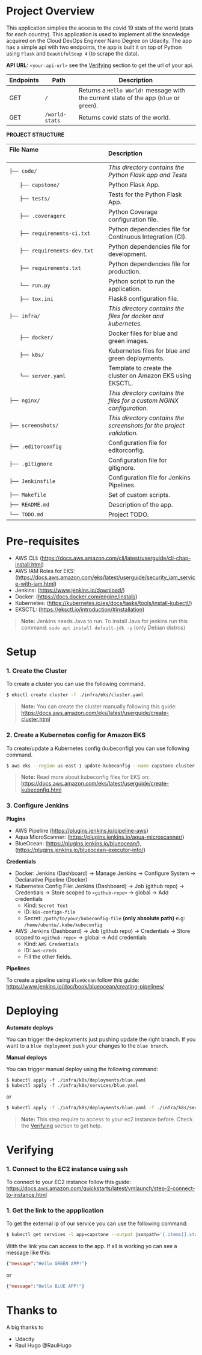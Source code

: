 # Project Overview

This application simplies the access to the covid 19 stats of the world (stats for each country). 
This application is used to implement all the knowledge acquired on the Cloud DevOps Engineer
Nano Degree on Udacity. The app has a simple api with two endpoints, the app is built it on top of 
Python using `Flask` and `BeautifulSoup 4` (to scrape the data).

**API URL:** `<your-api-url>` see the [Verifying](#verifying) section to get the url of your api.

| Endpoints | Path           | Description                                                                             |
| --------- | -------------- | --------------------------------------------------------------------------------------- |
| GET       | `/`            | Returns a `Hello World!` message with the current state of the app (`blue` or `green`). |
| GET       | `/world-stats` | Returns covid stats of the world.                                                       |

**PROJECT STRUCTURE**

| File Name 　　　　　　　　　　　　　　 | Description 　　　　　　　                                                     |
| :------------------------------------- | :-------------------------------------------------------------------- |
| `├── code/`                            | _This directory contains the Python Flask app and Tests_              |
| `　　├── capstone/`                     | Python Flask App.                                                     |
| `　　├── tests/`                        | Tests for the Python Flask App.                                       |
| `　　├── .coveragerc`                   | Python Coverage configuration file.                                   |
| `　　├── requirements-ci.txt`           | Python dependencies file for Continuous Integration (CI).             |
| `　　├── requirements-dev.txt`          | Python dependencies file for development.                             |
| `　　├── requirements.txt`              | Python dependencies file for production.                              |
| `　　└── run.py`                        | Python script to run the application.                                 |
| `　　├── tox.ini`                       | Flask8 configuration file.                                            |
| `├── infra/`                           | _This directory contains the files for docker and kubernetes._        |
| `　　├── docker/`                       | Docker files for blue and green images.                               |
| `　　├── k8s/`                          | Kubernetes files for blue and green deployments.                      |
| `　　└── server.yaml`                   | Template to create the cluster on Amazon EKS using EKSCTL.            |
| `├── nginx/`                           | _This directory contains the files for a custom NGINX configuration._ |
| `├── screenshots/`                     | _This directory contains the screenshots for the project validation._ |
| `├── .editorconfig`                    | Configuration file for editorconfig.                                  |
| `├── .gitignore`                       | Configuration file for gitignore.                                     |
| `├── Jenkinsfile`                      | Configuration file for Jenkins Pipelines.                             |
| `├── Makefile`                         | Set of custom scripts.                                                |
| `├── README.md`                        | Description of the app.                                               |
| `└── TODO.md`                          | Project TODO.                                                         |


# Pre-requisites

-   AWS CLI: (https://docs.aws.amazon.com/cli/latest/userguide/cli-chap-install.html)
-   AWS IAM Roles for EKS: (https://docs.aws.amazon.com/eks/latest/userguide/security_iam_service-with-iam.html)
-   Jenkins: (https://www.jenkins.io/download/)
-   Docker: (https://docs.docker.com/engine/install/)
-   Kubernetes: (https://kubernetes.io/es/docs/tasks/tools/install-kubectl/)
-   EKSCTL: (https://eksctl.io/introduction/#installation)

> **Note:** Jenkins needs Java to run. To install Java for jenkins run this 
> command: `sudo apt install default-jdk -y` (only Debian distros)


# Setup

### 1. Create the Cluster

To create a cluster you can use the following command.

```sh
$ eksctl create cluster -f ./infra/eks/cluster.yaml
```

> **Note:** You can create the cluster manually following this guide: 
> https://docs.aws.amazon.com/eks/latest/userguide/create-cluster.html

### 2. Create a Kubernetes config for Amazon EKS

To create/update a Kubernetes config (kubeconfig) you can use following command.

```sh
$ aws eks --region us-east-1 update-kubeconfig --name capstone-cluster
```

> **Note:** Read more about kubeconfig files for EKS on: https://docs.aws.amazon.com/eks/latest/userguide/create-kubeconfig.html

### 3. Configure Jenkins

**Plugins**

-   AWS Pipeline (https://plugins.jenkins.io/pipeline-aws)
-   Aqua MicroScanner: (https://plugins.jenkins.io/aqua-microscanner/)
-   BlueOcean: (https://plugins.jenkins.io/blueocean/), (https://plugins.jenkins.io/blueocean-executor-info/)

**Credentials**

-   Docker: Jenkins (Dashboard) -> Manage Jenkins -> Configure System -> Declarative Pipeline (Docker)
-   Kubernetes Config File: Jenkins (Dashboard) -> Job (github repo) -> Credentials -> Store scoped to `<github-repo>` -> global -> Add credentials
    -   Kind: `Secret Text`
    -   ID: `k8s-confige-file`
    -   Secret: `/path/to/your/kubeconfig-file` **(only absolute path)** e.g: `/home/ubuntu/.kube/kubeconfig`
-   AWS: Jenkins (Dashboard) -> Job (github repo) -> Credentials -> Store scoped to `<github-repo>` -> global -> Add credentials
    -   Kind: `AWS Credentials`
    -   ID: `aws-creds`
    -   Fill the other fields.

**Pipelines** 

To create a pipeline using `BlueOcean` follow this guide: https://www.jenkins.io/doc/book/blueocean/creating-pipelines/

# Deploying

**Automate deploys**

You can trigger the deployments just pushing update the right branch. If you want to a `blue deployment` push your
changes to the `blue branch`.

**Manual deploys**

You can trigger manual deploy using the following command: 

```
$ kubectl apply -f ./infra/k8s/deployments/blue.yaml
$ kubectl apply -f ./infra/k8s/services/blue.yaml
```
or

```sh
$ kubectl apply -f ./infra/k8s/deployments/blue.yaml -f ./infra/k8s/services/blue.yaml
```

> **Note:** This step require to access to your ec2 instance before. 
> Check the [Verifying](#verifying) section to get help.

# Verifying

### 1. Connect to the EC2 instance using ssh

To connect to your EC2 instance follow this guide: https://docs.aws.amazon.com/quickstarts/latest/vmlaunch/step-2-connect-to-instance.html

### 1. Get the link to the appplication

To get the external ip of our service you can use the following command:

```sh
$ kubectl get services -l app=capstone --output jsonpath='{.items[].status.loadBalancer.ingress[].hostname}'
```

With the link you can access to the app. If all is working yo can see a message like this:

```json
{"message":"Hello GREEN APP!"}
```
or
```json
{"message":"Hello BLUE APP!"}
```

# Thanks to

A big thanks to 

* Udacity
* Raul Hugo @RaulHugo
